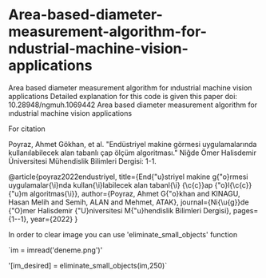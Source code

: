 # Area-based-diameter-measurement-algorithm-for-ndustrial-machine-vision-applications
Area based diameter measurement algorithm for ındustrial machine vision applications
Detailed explanation for this code is given this paper doi: 10.28948/ngmuh.1069442 
Area based diameter measurement algorithm for ındustrial machine vision applications

For citation

Poyraz, Ahmet Gökhan, et al. "Endüstriyel makine görmesi uygulamalarında kullanılabilecek alan tabanlı çap ölçüm algoritması." Niğde Ömer Halisdemir Üniversitesi Mühendislik Bilimleri Dergisi: 1-1.

@article{poyraz2022endustriyel,
  title={End{\"u}striyel makine g{\"o}rmesi uygulamalar{\i}nda kullan{\i}labilecek alan tabanl{\i} {\c{c}}ap {\"o}l{\c{c}}{\"u}m algoritmas{\i}},
  author={Poyraz, Ahmet G{\"o}khan and KINAGU, Hasan Melih and Semih, ALAN and Mehmet, ATAK},
  journal={Ni{\u{g}}de {\"O}mer Halisdemir {\"U}niversitesi M{\"u}hendislik Bilimleri Dergisi},
  pages={1--1},
  year={2022}
}

In order to clear image you can use 'eliminate_small_objects' function

`im = imread('deneme.png')'

'[im_desired] = eliminate_small_objects(im,250)`
